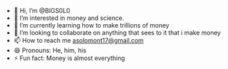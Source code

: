 - 👋 Hi, I’m @BIGS0L0
- 👀 I’m interested in money and science. 
- 🌱 I’m currently learning how to make trillions of money 
- 💞️ I’m looking to collaborate on anything that sees to it that i make money
- 📫 How to reach me asolomont17@gmail.com
- 😄 Pronouns: He, him, his
- ⚡ Fun fact: Money is almost everything

<!---
BIGS0L0/BIGS0L0 is a ✨ special ✨ repository because its `README.md` (this file) appears on your GitHub profile.
You can click the Preview link to take a look at your changes.
--->
